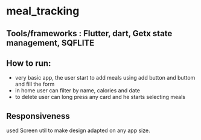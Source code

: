 # meal_tracking

## Tools/frameworks : Flutter, dart, Getx state management, SQFLITE
## How to run:
- very basic app, the user start to add meals using add button and buttom and fill the form
- in home user can filter by name, calories and date
- to delete user can long press any card and he starts selecting meals 

## Responsiveness
used Screen util to make design adapted on any app size.


